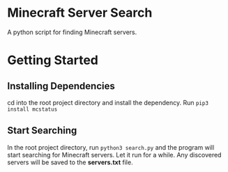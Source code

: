 # Minecraft Server Search
A python script for finding Minecraft servers.

# Getting Started 
## Installing Dependencies
cd into the root project directory and install the dependency.
Run `pip3 install mcstatus` 

## Start Searching
In the root project directory, run `python3 search.py` and the program will start searching for Minecraft servers. Let it run for a while. Any discovered servers will be saved to the **servers.txt** file.




